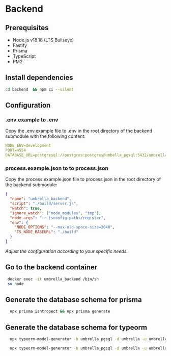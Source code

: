 # Backend

## Prerequisites

- Node.js v18.18 (LTS Bullseye)
- Fastify
- Prisma
- TypeScript
- PM2

## Install dependencies

  ```bash
  cd backend  && npm ci --silent
  ```

## Configuration

### .env.example to .env

Copy the .env.example file to .env in the root directory of the backend submodule with the following content:

  ```yml
  NODE_ENV=development
  PORT=4554
  DATABASE_URL=postgresql://postgres:postgres@umbella_pgsql:5432/umbrella
  ```

### process.example.json to to process.json

Copy the process.example.json file to process.json in the root directory of the backend submodule:

  ```json
  {
    "name": "umbrella_backend",
    "script": "./build/server.js",
    "watch": true,
    "ignore_watch": ["node_modules", "tmp"],
    "node_args": "-r tsconfig-paths/register",
    "env": {
      "NODE_OPTIONS": "--max-old-space-size=2048",
      "TS_NODE_BASEURL": "./build"
    }
  }
  ```

  *Adjust the configuration according to your specific needs.*

## Go to the backend container
  
 ```sh
  docker exec -it umbrella_backend /bin/sh
  su node
 ```

## Generate the database schema for prisma

```sh
  npx prisma isntropect && npx prisma generate
```

## Generate the database schema for typeorm

```sh
  npx typeorm-model-generator -h umbrella_pgsql -d umbrella -u umbrella -x umbrella -e postgres -s app_access -o ./src/infra/databases/typeorm/access

  npx typeorm-model-generator -h umbrella_pgsql -d umbrella -u umbrella -x umbrella -e postgres -s app_crm -o ./src/infra/databases/typeorm/crm
```
